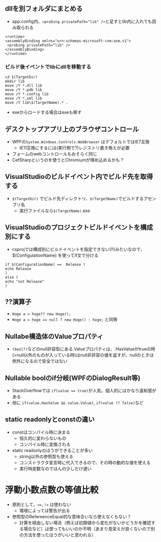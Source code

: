 ## dllを別フォルダにまとめる
* app.config内、`<probing privatePath="lib" />`と足すとlib内に入れても読み取られる

```
<runtime>
<assemblyBinding xmlns="urn:schemas-microsoft-com:asm.v1">
 <probing privatePath="lib" />
</assemblyBinding>
</runtime>
```

### ビルド後イベントでlibにdllを移動する
```
cd $(TargetDir)
mkdir lib
move /Y *.dll lib
move /Y *.pdb lib
move /Y *.config lib
move /Y *.xml lib
move /Y lib\$(TargetName).* .
```
* exeからロードする場合はexeも移す

## デスクトップアプリ上のブラウザコントロール
* WPFの`System.Windows.Controls.WebBrowser` はデフォルトではIE7互換
  * IE11互換にするには(実行側で?)レジストリ書き換えが必要
* フォームのwebコントロールもおそらく同じ
* CefSharpというのを使うとChromiumが埋め込めるかも？

## VisualStudioのビルドイベント内でビルド先を取得する
* `$(TargetDir)` でビルド先ディレクトリ、`$(TargetName)`でビルドするアセンブリ名
  * 実行ファイルなら`$(TargetName)`.exe

## VisualStudioのプロジェクトビルドイベントを構成別にする
* csprojでは構成別にビルドイベントを指定できない(!!)みたいなので、 $(ConfigulationName) を使ってif文で分ける
```
if $(ConfigurationName) ==  Release (
echo Release
)
else (
echo "not Release"
)
```

## ??演算子
* `Hoge a = hoge?? new Hoge();`
* `Hoge a = hoge == null ? new Hoge() : hoge;` と同等

## Nullabe構造体のValueプロパティ
* `(bool?)`などのnull許容型にある.Valueプロパティは、.HasValueがtrueの時 (=null以外のものが入っている時)はnull非許容の値を返すが、nullのときは例外になるので安全ではない

## Nullable boolのif分岐(WPFのDialogResult等)
* StackOverflowでは `if(value == true)`が人気。個人的にはかなり違和感がある
* 他に `if(value.HasValue && value.Value)`, `if(value ?? false)`など

## static readonlyとconstの違い
* constはコンパイル時に決まる
  * 恒久的に変わらないもの
  * コンパイル時に変換される
* static readonlyのほうができることが多い
  * string以外の参照型も使える
  * コンストラクタ宣言時に代入できるので、その時の動的な値を使える
  * 実行時変数なのでほんの少しだけ遅い

# 浮動小数点数の等値比較
* 原則として、`==`, `!=` は使わない
  * 環境によっては警告が出る
* 参照型のRefereenceEqual的な意味合いなら使えなくもない？
  * 計算を経由しない場合（例えば初期値から変化がないかどうかを確認する場合など）は使ってもいいのか不明（あまり見栄えが良くないので別の方法を使ったほうがいいと思われる）
